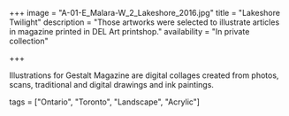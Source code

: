 +++
image = "A-01-E_Malara-W_2_Lakeshore_2016.jpg"
title = "Lakeshore Twilight"
description = "Those artworks were selected to illustrate articles in magazine printed in DEL Art printshop."
availability = "In private collection"

+++

Illustrations for Gestalt Magazine are digital collages created from photos, scans, traditional and digital drawings and ink paintings.

tags = ["Ontario", "Toronto", "Landscape", "Acrylic"]